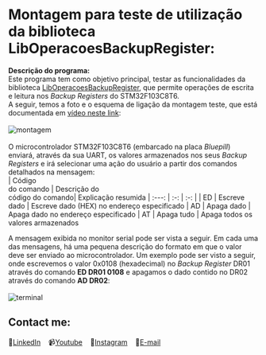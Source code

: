 # Montagem para teste de utilização da biblioteca LibOperacoesBackupRegister:

**Descrição do programa:**<br>
Este programa tem como objetivo principal, testar as funcionalidades da biblioteca [LibOperacoesBackupRegister](https://github.com/delpitec/C_STM32_STM32F103C8T6_BluePill_MyLibraries/tree/main/LibOperacoesBackupRegister), que permite operações de escrita e leitura nos *Backup Registers* do STM32F103C8T6.<br>
A seguir, temos a foto e o esquema de ligação da montagem teste, que está documentada em [vídeo neste link](https://youtu.be/B3UiPsuIEuk):
<br>
<br>
![montagem](https://user-images.githubusercontent.com/58537514/136506052-53745f08-4be3-4528-b47d-3d265d7dea04.png)
<br>
<br>
O microcontrolador STM32F103C8T6 (embarcado na placa *Bluepill*) enviará, através da sua UART, os valores armazenados nos seus *Backup Registers* e irá selecionar uma ação do usuário a partir dos comandos detalhados na mensagem:<br>
| Código<br>do comando | Descrição do <br>código do comando| Explicação resumida
| :---:   | :-: |  :-: |
| ED | Escreve dado | Escreve dado (HEX) no endereço especificado 
| AD | Apaga dado | Apaga dado no endereço especificado 
| AT | Apaga tudo | Apaga todos os valores armazenados

A mensagem exibida no monitor serial pode ser vista a seguir. Em cada uma das mensagens, há uma pequena descrição do formato em que o valor deve ser enviado ao microcontrolador.
Um exemplo pode ser visto a seguir, onde escrevemos o valor 0x0108 (hexadecimal) no *Backup Register* DR01 através do comando **ED DR01 0108** e apagamos o dado contido no DR02 através do comando **AD DR02**:
<br>
<br>
![terminal](https://user-images.githubusercontent.com/58537514/136858704-03f409b3-f3c0-4fc0-b7af-0d028cac20ad.png)
 &nbsp;<br> 
## Contact me:
💼[LinkedIn](https://br.linkedin.com/in/rafaeldelpino)&nbsp;&nbsp;&nbsp;
📹[Youtube](https://www.youtube.com/delpitec)&nbsp;&nbsp;&nbsp;
📸[Instagram](https://www.instagram.com/delpitec_/)&nbsp;&nbsp;&nbsp;
📧[E-mail](delpitec@gmail.com)&nbsp;&nbsp;&nbsp;


